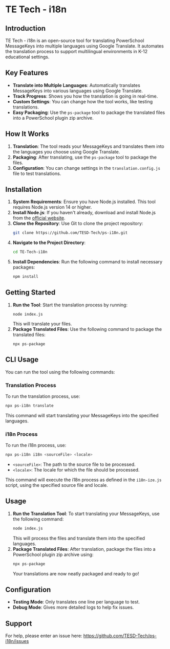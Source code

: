 # TE Tech - i18n

## Introduction
TE Tech - i18n is an open-source tool for translating PowerSchool MessageKeys into multiple languages using Google Translate. It automates the translation process to support multilingual environments in K-12 educational settings.

## Key Features
- **Translate into Multiple Languages**: Automatically translates MessageKeys into various languages using Google Translate.
- **Track Progress**: Shows you how the translation is going in real-time.
- **Custom Settings**: You can change how the tool works, like testing translations.
- **Easy Packaging**: Use the `ps-package` tool to package the translated files into a PowerSchool plugin zip archive.

## How It Works
1. **Translation**: The tool reads your MessageKeys and translates them into the languages you choose using Google Translate.
2. **Packaging**: After translating, use the `ps-package` tool to package the files.
3. **Configuration**: You can change settings in the `translation.config.js` file to test translations.

## Installation
1. **System Requirements**: Ensure you have Node.js installed. This tool requires Node.js version 14 or higher.
2. **Install Node.js**: If you haven't already, download and install Node.js from the [official website](https://nodejs.org/).
3. **Clone the Repository**: Use Git to clone the project repository:
   ```bash
   git clone https://github.com/TESD-Tech/ps-i18n.git
   ```
4. **Navigate to the Project Directory**: 
   ```bash
   cd TE-Tech-i18n
   ```
5. **Install Dependencies**: Run the following command to install necessary packages:
   ```bash
   npm install
   ```

## Getting Started
1. **Run the Tool**: Start the translation process by running:
   ```
   node index.js
   ```
   This will translate your files.
2. **Package Translated Files**: Use the following command to package the translated files:
   ```
   npx ps-package
   ```

## CLI Usage

You can run the tool using the following commands:

### Translation Process
To run the translation process, use:
```bash
npx ps-i18n translate
```
This command will start translating your MessageKeys into the specified languages.

### i18n Process
To run the i18n process, use:
```bash
npx ps-i18n i18n <sourceFile> <locale>
```
- `<sourceFile>`: The path to the source file to be processed.
- `<locale>`: The locale for which the file should be processed.

This command will execute the i18n process as defined in the `i18n-ize.js` script, using the specified source file and locale.

## Usage 
1. **Run the Translation Tool**: To start translating your MessageKeys, use the following command:
   ```bash
   node index.js
   ```
   This will process the files and translate them into the specified languages. 
2. **Package Translated Files**: After translation, package the files into a PowerSchool plugin zip archive using:
   ```bash
   npx ps-package
   ```
   Your translations are now neatly packaged and ready to go! 

## Configuration
- **Testing Mode**: Only translates one line per language to test.
- **Debug Mode**: Gives more detailed logs to help fix issues.

## Support
For help, please enter an issue here: https://github.com/TESD-Tech/ps-i18n/issues
